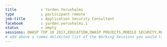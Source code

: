 ```yaml
---
title           : Yarden Yerushalmi
type            : participant-remote
job-title       : Application Security Consultant
facebook        : yarden.yerushalmi.1
status          : empty
sessions: OWASP TOP 10 2017,EDUCATION,OWASP PROJECTS,MOBILE SECURITY,RESEARCH,SECURITY PLAYBOOKS,AGILE APPSEC
# add above a comma delimited list of the Working Sessions you would like to attend (use the session's title)
---
```

